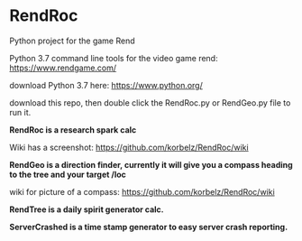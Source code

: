 # RendRoc
Python project for the game Rend

Python 3.7 command line tools for the video game rend: https://www.rendgame.com/

download Python 3.7 here: https://www.python.org/

download this repo, then double click the RendRoc.py or RendGeo.py file to run it. 

**RendRoc is a research spark calc**

Wiki has a screenshot: https://github.com/korbelz/RendRoc/wiki


**RendGeo is a direction finder, currently it will give you a compass heading to the tree and your target /loc**

wiki for picture of a compass: https://github.com/korbelz/RendRoc/wiki


**RendTree is a daily spirit generator calc.** 

**ServerCrashed is a time stamp generator to easy server crash reporting.** 

